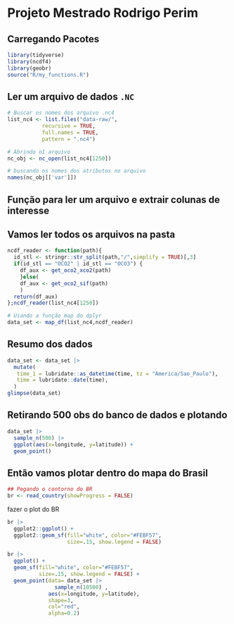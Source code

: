 
<!-- README.md is generated from README.Rmd. Please edit that file -->

# Projeto Mestrado Rodrigo Perim

## Carregando Pacotes

``` r
library(tidyverse)
library(ncdf4)
library(geobr)
source("R/my_functions.R")
```

## Ler um arquivo de dados `.NC`

``` r
# Buscar os nomes dos arquivo .nc4
list_nc4 <- list.files("data-raw/",
           recursive = TRUE,
           full.names = TRUE,
           pattern = ".nc4")

# Abrindo o1 arquivo
nc_obj <- nc_open(list_nc4[1250])

# buscando os nomes dos atributos no arquivo
names(nc_obj[['var']])
```

## Função para ler um arquivo e extrair colunas de interesse

## Vamos ler todos os arquivos na pasta

``` r
ncdf_reader <- function(path){
  id_stl <- stringr::str_split(path,"/",simplify = TRUE)[,3]
  if(id_stl == "OCO2" | id_stl == "OCO3") {
    df_aux <- get_oco2_xco2(path)
    }else(
    df_aux <- get_oco2_sif(path)  
    )
  return(df_aux)
};ncdf_reader(list_nc4[1250])
```

``` r
# Usando a função map do dplyr
data_set <- map_df(list_nc4,ncdf_reader)
```

## Resumo dos dados

``` r
data_set <- data_set |> 
  mutate(
   time_1 = lubridate::as_datetime(time, tz = "America/Sao_Paulo"),
   time = lubridate::date(time),
  )
glimpse(data_set)
```

## Retirando 500 obs do banco de dados e plotando

``` r
data_set |> 
  sample_n(500) |> 
  ggplot(aes(x=longitude, y=latitude)) +
  geom_point()
```

## Então vamos plotar dentro do mapa do Brasil

``` r
## Pegando o contorno do BR
br <- read_country(showProgress = FALSE)
```

fazer o plot do BR

``` r
br |>
  ggplot2::ggplot() +
  ggplot2::geom_sf(fill="white", color="#FEBF57",
                   size=.15, show.legend = FALSE)
```

``` r
br |>
  ggplot() +
  geom_sf(fill="white", color="#FEBF57",
          size=.15, show.legend = FALSE) +
  geom_point(data= data_set |> 
               sample_n(10500) ,
             aes(x=longitude, y=latitude),
             shape=3,
             col="red",
             alpha=0.2)
```

